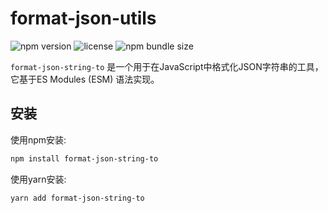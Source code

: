 <!--
 * @Author: wangjunjie9
 * @Date: 2023-08-21 10:02:00
 * @LastEditors: wangjunjie9
 * @LastEditTime: 2023-08-21 11:31:34
 * @Descripttion: 
 * @FilePath: /format-json-string-to/README.md
-->
# format-json-utils

![npm version](https://img.shields.io/npm/v/format-json-string-to)
![license](https://img.shields.io/npm/l/format-json-string-to)
![npm bundle size](https://img.shields.io/bundlephobia/min/format-json-string-to)

`format-json-string-to` 是一个用于在JavaScript中格式化JSON字符串的工具，它基于ES Modules (ESM) 语法实现。

## 安装

使用npm安装:

```bash
npm install format-json-string-to
```
使用yarn安装:

```bash
yarn add format-json-string-to
```